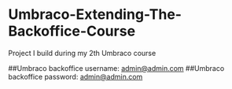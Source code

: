 # Umbraco-Extending-The-Backoffice-Course
Project I build during my 2th Umbraco course

##Umbraco backoffice username: admin@admin.com
##Umbraco backoffice password: admin@admin.com
